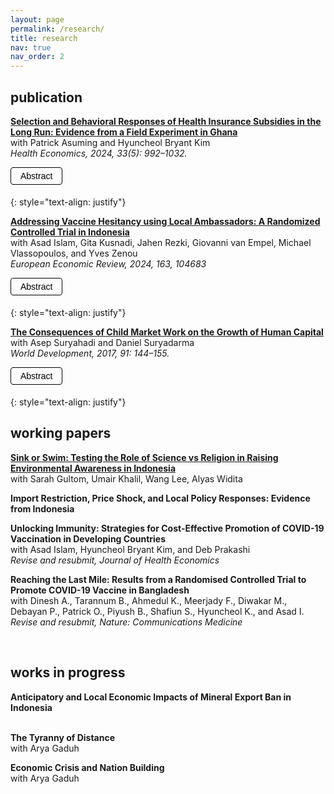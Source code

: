 ```yaml
---
layout: page
permalink: /research/
title: research
nav: true
nav_order: 2
---
```


<!-- CSS styles -->

<style>
/* Common styles */
.abstract-button {
    cursor: pointer;
    padding: 5px 15px;
    border: 1px solid;
    background-color: transparent;
    text-align: center;
    outline: none;
    font-size: 14px;
    margin-bottom: 5px;
    border-radius: 4px;
    transition: all 0.3s ease;
}
.abstract-content {
    margin-top: 10px;
    text-align: justify;
    display: none;
    padding: 10px;
    border-radius: 4px;
    background-color: transparent !important; /* Force transparent background */
}

/* Light mode styles */
@media (prefers-color-scheme: light) {
    .abstract-button,
    .abstract-content,
    .publication {
        color: #000000;
    }
    .abstract-button {
        border-color: #000000;
    }
}

/* Dark mode styles */
@media (prefers-color-scheme: dark) {
    .abstract-button,
    .abstract-content,
    .publication {
        color: #ffffff;
    }
    .abstract-button {
        border-color: #ffffff;
    }
}

/* Ensure styles are applied regardless of HTML theme attribute */
html[data-theme='dark'] .abstract-button,
html[data-theme='dark'] .abstract-content,
html[data-theme='dark'] .publication {
    color: #ffffff;
}
html[data-theme='dark'] .abstract-button {
    border-color: #ffffff;
}

html:not([data-theme='dark']) .abstract-button,
html:not([data-theme='dark']) .abstract-content,
html:not([data-theme='dark']) .publication {
    color: #000000;
}
html:not([data-theme='dark']) .abstract-button {
    border-color: #000000;
}
    
</style>

<script>
// Function to hide all abstracts on page load
function hideAllAbstracts() {
    var abstracts = document.querySelectorAll('.abstract-content');
    abstracts.forEach(function(abstract) {
        abstract.style.display = 'none';
    });
}

// Function to toggle abstract visibility
function toggleAbstract(id) {
    var content = document.getElementById(id);
    if (content.style.display === "none" || content.style.display === "") {
        content.style.display = "block";
    } else {
        content.style.display = "none";
    }
}

// Call hideAllAbstracts when the page loads
document.addEventListener('DOMContentLoaded', hideAllAbstracts);
</script>


## publication

**[Selection and Behavioral Responses of Health Insurance Subsidies in the Long Run: Evidence from a Field Experiment in Ghana](/docs/AKS_Ghana_Published_Version_HE.pdf)** <br>
with Patrick Asuming and Hyuncheol Bryant Kim <br>
*Health Economics, 2024, 33(5): 992–1032.* <br>

<button class="abstract-button" onclick="toggleAbstract('abstract1')">Abstract</button>
<div id="abstract1" class="abstract abstract-content">
We study the effects of a health insurance subsidy in Ghana, where mandates are not enforceable. We randomly provide different levels of subsidy (1/3, 2/3, and full) and evaluate the impact at seven months and three years after the intervention. We find that a one-time subsidy increased insurance enrollment for all groups in both the short and long runs, but health care utilization in the long run increased only for the partial subsidy group. We find supportive evidence that ex-post behavioral responses rather than ex-ante selective enrollment explain the long-run health care utilization results.
</div> 
 {: style="text-align: justify"}
 
**[Addressing Vaccine Hesitancy using Local Ambassadors: A Randomized Controlled Trial in Indonesia](/docs/Vaccine_EER.pdf)** <br>
with Asad Islam, Gita Kusnadi, Jahen Rezki, Giovanni van Empel, Michael Vlassopoulos, and Yves Zenou <br>
*European Economic Review, 2024, 163, 104683* <br>

<button class="abstract-button" onclick="toggleAbstract('abstract2')">Abstract</button>
<div id="abstract2" class="abstract abstract-content">
In settings where resistance and rampant misinformation against vaccines exist, the prospect of containing infectious diseases remains a challenge. Can delivery of information regarding the benefits of vaccination through personal home visits by local ambassadors increase vaccine uptake? We conduct a door-to-door randomized information campaign targeted towards COVID-19 unvaccinated individuals in rural Indonesia. We recruited ambassadors from local villages tasked to deliver information about COVID-19 vaccines and promote vaccination through one-on-one meetings, using an interpersonal behavioral change communication approach. To investigate which type of ambassador—health cadres, influential individuals, and laypersons—is the most effective, we randomly vary the type of ambassador that delivers the information at the village level. We find that the overall vaccination take-up is quite moderate and that there are no differences in vaccination outcomes across the treatment groups. These results highlight the challenge of boosting vaccine uptake in late stages of a pandemic.
</div>
 {: style="text-align: justify"}
 
**[The Consequences of Child Market Work on the Growth of Human Capital](https://www.sciencedirect.com/science/article/pii/S0305750X15308731?via%3Dihub)** <br> 
with Asep Suryahadi and Daniel Suryadarma <br>
*World Development, 2017, 91: 144–155.* <br>

<button class="abstract-button" onclick="toggleAbstract('abstract3')">Abstract</button>
<div id="abstract3" class="abstract abstract-content">
The paper measures the effect of child market work on the long-term growth of human capital, focusing on the output of the human capital production: mathematics skills, cognitive skills, pulmonary function, and educational attainment. Our full sample is drawn from a rich longitudinal dataset Indonesia Family Life Survey (IFLS). We address endogeneity of child market work using provincial legislated minimum wage as the instrument. Our instrumental variable estimation shows that child labor negatively affects mathematics skills and pulmonary function, but not cognitive skills and educational attainment. We find heterogeneities in type of work. Those who work outside of family business have lower educational attainment than those working for family business.
</div>
 {: style="text-align: justify"}
 
 <br>

## working papers 

**[Sink or Swim: Testing the Role of Science vs Religion in Raising Environmental Awareness in Indonesia](/docs/jakarta_draft.pdf)** <br>
with Sarah Gultom, Umair Khalil, Wang Lee, Alyas Widita <br>
 
**Import Restriction, Price Shock, and Local Policy Responses: Evidence from Indonesia** <br>

**Unlocking Immunity: Strategies for Cost-Effective Promotion of COVID-19 Vaccination in Developing Countries** <br>
with Asad Islam, Hyuncheol Bryant Kim, and Deb Prakashi <br>
*Revise and resubmit, Journal of Health Economics* <br>

**Reaching the Last Mile: Results from a Randomised Controlled Trial to Promote COVID-19 Vaccine in Bangladesh** <br>
with Dinesh A., Tarannum B., Ahmedul K., Meerjady F., Diwakar M., Debayan P., Patrick O., Piyush B., Shafiun S., Hyuncheol K., and Asad I. <br>
*Revise and resubmit, Nature: Communications Medicine* <br>

<br>

## works in progress

**Anticipatory and Local Economic Impacts of Mineral Export Ban in Indonesia** <br>
<br>

**The Tyranny of Distance** <br>
with Arya Gaduh <br>

**Economic Crisis and Nation Building** <br>
with Arya Gaduh <br>

<script>
function toggleAbstract(id) {
    var x = document.getElementById(id);
    if (x.style.display === "block") {
        x.style.display = "none";
    } else {
        x.style.display = "block";
    }
}
</script>
